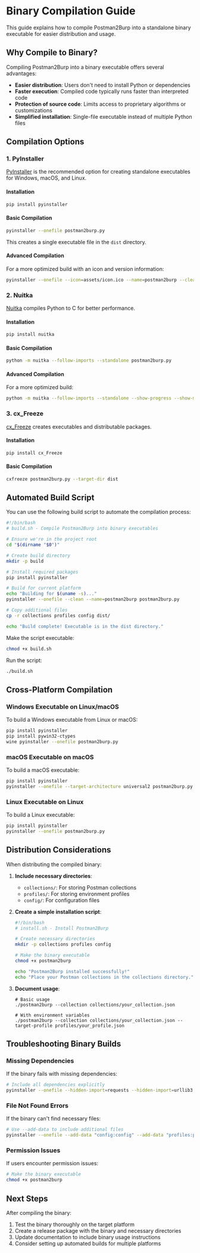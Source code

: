 # Binary Compilation Guide

This guide explains how to compile Postman2Burp into a standalone binary executable for easier distribution and usage.

## Why Compile to Binary?

Compiling Postman2Burp into a binary executable offers several advantages:

- **Easier distribution**: Users don't need to install Python or dependencies
- **Faster execution**: Compiled code typically runs faster than interpreted code
- **Protection of source code**: Limits access to proprietary algorithms or customizations
- **Simplified installation**: Single-file executable instead of multiple Python files

## Compilation Options

### 1. PyInstaller

[PyInstaller](https://www.pyinstaller.org/) is the recommended option for creating standalone executables for Windows, macOS, and Linux.

#### Installation

```bash
pip install pyinstaller
```

#### Basic Compilation

```bash
pyinstaller --onefile postman2burp.py
```

This creates a single executable file in the `dist` directory.

#### Advanced Compilation

For a more optimized build with an icon and version information:

```bash
pyinstaller --onefile --icon=assets/icon.ico --name=postman2burp --clean postman2burp.py
```

### 2. Nuitka

[Nuitka](https://nuitka.net/) compiles Python to C for better performance.

#### Installation

```bash
pip install nuitka
```

#### Basic Compilation

```bash
python -m nuitka --follow-imports --standalone postman2burp.py
```

#### Advanced Compilation

For a more optimized build:

```bash
python -m nuitka --follow-imports --standalone --show-progress --show-memory --plugin-enable=numpy --remove-output --output-dir=dist postman2burp.py
```

### 3. cx_Freeze

[cx_Freeze](https://cx-freeze.readthedocs.io/) creates executables and distributable packages.

#### Installation

```bash
pip install cx_Freeze
```

#### Basic Compilation

```bash
cxfreeze postman2burp.py --target-dir dist
```

## Automated Build Script

You can use the following build script to automate the compilation process:

```bash
#!/bin/bash
# build.sh - Compile Postman2Burp into binary executables

# Ensure we're in the project root
cd "$(dirname "$0")"

# Create build directory
mkdir -p build

# Install required packages
pip install pyinstaller

# Build for current platform
echo "Building for $(uname -s)..."
pyinstaller --onefile --clean --name=postman2burp postman2burp.py

# Copy additional files
cp -r collections profiles config dist/

echo "Build complete! Executable is in the dist directory."
```

Make the script executable:

```bash
chmod +x build.sh
```

Run the script:

```bash
./build.sh
```

## Cross-Platform Compilation

### Windows Executable on Linux/macOS

To build a Windows executable from Linux or macOS:

```bash
pip install pyinstaller
pip install pywin32-ctypes
wine pyinstaller --onefile postman2burp.py
```

### macOS Executable on macOS

To build a macOS executable:

```bash
pip install pyinstaller
pyinstaller --onefile --target-architecture universal2 postman2burp.py
```

### Linux Executable on Linux

To build a Linux executable:

```bash
pip install pyinstaller
pyinstaller --onefile postman2burp.py
```

## Distribution Considerations

When distributing the compiled binary:

1. **Include necessary directories**:
   - `collections/`: For storing Postman collections
   - `profiles/`: For storing environment profiles
   - `config/`: For configuration files

2. **Create a simple installation script**:
   ```bash
   #!/bin/bash
   # install.sh - Install Postman2Burp
   
   # Create necessary directories
   mkdir -p collections profiles config
   
   # Make the binary executable
   chmod +x postman2burp
   
   echo "Postman2Burp installed successfully!"
   echo "Place your Postman collections in the collections directory."
   ```

3. **Document usage**:
   ```
   # Basic usage
   ./postman2burp --collection collections/your_collection.json
   
   # With environment variables
   ./postman2burp --collection collections/your_collection.json --target-profile profiles/your_profile.json
   ```

## Troubleshooting Binary Builds

### Missing Dependencies

If the binary fails with missing dependencies:

```bash
# Include all dependencies explicitly
pyinstaller --onefile --hidden-import=requests --hidden-import=urllib3 postman2burp.py
```

### File Not Found Errors

If the binary can't find necessary files:

```bash
# Use --add-data to include additional files
pyinstaller --onefile --add-data "config:config" --add-data "profiles:profiles" postman2burp.py
```

### Permission Issues

If users encounter permission issues:

```bash
# Make the binary executable
chmod +x postman2burp
```

## Next Steps

After compiling the binary:

1. Test the binary thoroughly on the target platform
2. Create a release package with the binary and necessary directories
3. Update documentation to include binary usage instructions
4. Consider setting up automated builds for multiple platforms 
